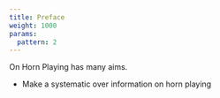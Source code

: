 ```yaml
---
title: Preface
weight: 1000
params:
  pattern: 2
---
```


On Horn Playing has many aims.

- Make a systematic over information on horn playing
